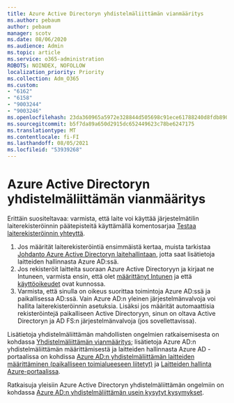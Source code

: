 ```yaml
---
title: Azure Active Directoryn yhdistelmäliittämän vianmääritys
ms.author: pebaum
author: pebaum
manager: scotv
ms.date: 08/06/2020
ms.audience: Admin
ms.topic: article
ms.service: o365-administration
ROBOTS: NOINDEX, NOFOLLOW
localization_priority: Priority
ms.collection: Adm_O365
ms.custom:
- "6162"
- "6158"
- "9003244"
- "9003246"
ms.openlocfilehash: 23da360965a5972e328844d505698c91ece61788240d8fdb8909fff3a7ef0d7f
ms.sourcegitcommit: b5f7da89a650d2915dc652449623c78be6247175
ms.translationtype: MT
ms.contentlocale: fi-FI
ms.lasthandoff: 08/05/2021
ms.locfileid: "53939268"
---
```

# <a name="troubleshoot-hybrid-azure-ad-join"></a>Azure Active Directoryn yhdistelmäliittämän vianmääritys

Erittäin suositeltavaa: varmista, että laite voi käyttää järjestelmätilin laiterekisteröinnin päätepisteitä käyttämällä komentosarjaa [Testaa laiterekisteröinnin yhteyttä](https://docs.microsoft.com/samples/azure-samples/testdeviceregconnectivity/testdeviceregconnectivity/).

1. Jos määrität laiterekisteröintiä ensimmäistä kertaa, muista tarkistaa [Johdanto Azure Active Directoryn laitehallintaan](https://docs.microsoft.com/samples/azure-samples/testdeviceregconnectivity/testdeviceregconnectivity/), jotta saat lisätietoja laitteiden hallinnasta Azure AD:ssä.
1. Jos rekisteröit laitteita suoraan Azure Active Directoryyn ja kirjaat ne Intuneen, varmista ensin, että olet [määrittänyt Intunen](https://docs.microsoft.com/mem/intune/enrollment/device-enrollment?WT.mc_id=Portal-Microsoft_Azure_Support) ja että [käyttöoikeudet](https://docs.microsoft.com/mem/intune/fundamentals/licenses-assign?WT.mc_id=Portal-Microsoft_Azure_Support) ovat kunnossa.
1. Varmista, että sinulla on oikeus suorittaa toimintoja Azure AD:ssä ja paikallisessa AD:ssä. Vain Azure AD:n yleinen järjestelmänvalvoja voi hallita laiterekisteröinnin asetuksia. Lisäksi jos määrität automaattisia rekisteröintejä paikalliseen Active Directoryyn, sinun on oltava Active Directoryn ja AD FS:n järjestelmänvalvoja (jos sovellettavissa).

Lisätietoja yhdistelmäliittämän mahdollisten ongelmien ratkaisemisesta on kohdassa [Yhdistelmäliittämän vianmääritys](https://docs.microsoft.com/azure/active-directory/devices/troubleshoot-hybrid-join-windows-current); lisätietoja Azure AD:n yhdistelmäliittämän määrittämisestä ja laitteiden hallinnasta Azure AD -portaalissa on kohdissa [Azure AD:n yhdistelmäliittämän laitteiden määrittäminen (paikalliseen toimialueeseen liitetyt)](https://docs.microsoft.com/azure/active-directory/devices/hybrid-azuread-join-plan?WT.mc_id=Portal-Microsoft_Azure_Support) ja [Laitteiden hallinta Azure-portaalissa](https://docs.microsoft.com/azure/active-directory/devices/device-management-azure-portal?WT.mc_id=Portal-Microsoft_Azure_Support).

Ratkaisuja yleisiin Azure Active Directoryn yhdistelmäliittämän ongelmiin on kohdassa [Azure AD:n yhdistelmäliittämän usein kysytyt kysymykset](https://docs.microsoft.com/azure/active-directory/devices/faq#hybrid-azure-ad-join-faq).
